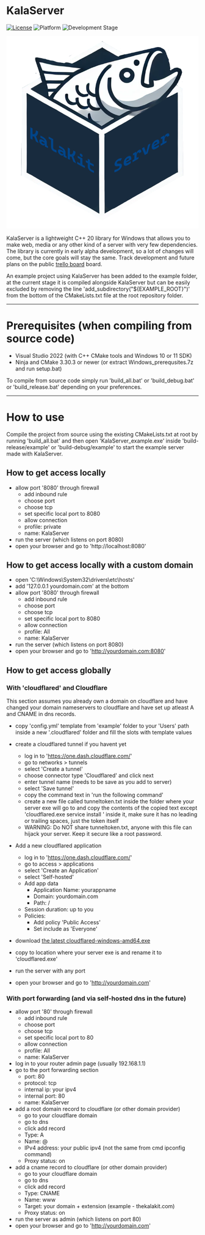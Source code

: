 # KalaServer

[![License](https://img.shields.io/badge/license-Zlib-blue)](LICENSE.md)
![Platform](https://img.shields.io/badge/platform-Windows-brightgreen)
![Development Stage](https://img.shields.io/badge/development-Alpha-yellow)

![Logo](logo.png)

KalaServer is a lightweight C++ 20 library for Windows that allows you to make web, media or any other kind of a server with very few dependencies. The library is currently in early alpha development, so a lot of changes will come, but the core goals will stay the same. Track development and future plans on the public [trello board](https://trello.com/b/Xrf2qRDD/kalaserver) board.

An example project using KalaServer has been added to the example folder, at the current stage it is compiled alongside KalaServer but can be easily excluded by removing the line 'add_subdirectory("${EXAMPLE_ROOT}")' from the bottom of the CMakeLists.txt file at the root repository folder.

---

# Prerequisites (when compiling from source code)

- Visual Studio 2022 (with C++ CMake tools and Windows 10 or 11 SDK)
- Ninja and CMake 3.30.3 or newer (or extract Windows_prerequsites.7z and run setup.bat)

To compile from source code simply run 'build_all.bat' or 'build_debug.bat' or 'build_release.bat' depending on your preferences.

---

# How to use

Compile the project from source using the existing CMakeLists.txt at root by running 'build_all.bat' and then open 'KalaServer_example.exe' inside 'build-release/example' or 'build-debug/example' to start the example server made with KalaServer.

## How to get access locally

- allow port '8080' through firewall
	- add inbound rule
	- choose port
	- choose tcp
	- set specific local port to 8080
	- allow connection
	- profile: private
	- name: KalaServer
- run the server (which listens on port 8080)
- open your browser and go to 'http://localhost:8080'

## How to get access locally with a custom domain

- open 'C:\Windows\System32\drivers\etc\hosts'
- add '127.0.0.1    yourdomain.com' at the bottom
- allow port '8080' through firewall
	- add inbound rule
	- choose port
	- choose tcp
	- set specific local port to 8080
	- allow connection
	- profile: All
	- name: KalaServer
- run the server (which listens on port 8080)
- open your browser and go to 'http://yourdomain.com:8080'

## How to get access globally

### With 'cloudflared' and Cloudflare

This section assumes you already own a domain on cloudflare and have changed your domain nameservers to cloudflare and have set up atleast A and CNAME in dns records.

- copy 'config.yml' template from 'example' folder to your 'Users' path inside a new '.cloudflared' folder and fill the slots with template values
- create a cloudflared tunnel if you havent yet
	- log in to 'https://one.dash.cloudflare.com/'
	- go to networks > tunnels
	- select 'Create a tunnel'
	- choose connector type 'Cloudflared' and click next
	- enter tunnel name (needs to be save as you add to server)
	- select 'Save tunnel'
	- copy the command text in 'run the following command'
	- create a new file called tunneltoken.txt inside the folder where your server exe will go to and copy the contents of the copied text except 'cloudflared.exe service install ' inside it, make sure it has no leading or trailing spaces, just the token itself
	- WARNING: Do NOT share tunneltoken.txt, anyone with this file can hijack your server. Keep it secure like a root password.
	
- Add a new cloudflared application
	- log in to 'https://one.dash.cloudflare.com/'
	- go to access > applications
	- select 'Create an Application'
	- select 'Self-hosted'
	- Add app data
		- Application Name: yourappname
		- Domain: yourdomain.com
		- Path: /
	- Session duration: up to you
	- Policies:
		- Add policy 'Public Access'
		- Set include as 'Everyone'
	
- download [the latest cloudflared-windows-amd64.exe](https://github.com/cloudflare/cloudflared/releases/latest)
- copy to location where your server exe is and rename it to 'cloudflared.exe'
- run the server with any port
- open your browser and go to 'http://yourdomain.com'

### With port forwarding (and via self-hosted dns in the future)

- allow port '80' through firewall
	- add inbound rule
	- choose port
	- choose tcp
	- set specific local port to 80
	- allow connection
	- profile: All
	- name: KalaServer
- log in to your router admin page (usually 192.168.1.1)
- go to the port forwarding section 
	- port: 80
	- protocol: tcp
	- internal ip: your ipv4
	- internal port: 80
	- name: KalaServer
- add a root domain record to cloudflare (or other domain provider)
	- go to your cloudflare domain
	- go to dns
	- click add record
	- Type: A
	- Name: @
	- IPv4 address: your public ipv4 (not the same from cmd ipconfig command)
	- Proxy status: on
- add a cname record to cloudflare (or other domain provider)
	- go to your cloudflare domain
	- go to dns
	- click add record
	- Type: CNAME
	- Name: www
	- Target: your domain + extension (example - thekalakit.com)
	- Proxy status: on
- run the server as admin (which listens on port 80)
- open your browser and go to 'http://yourdomain.com'